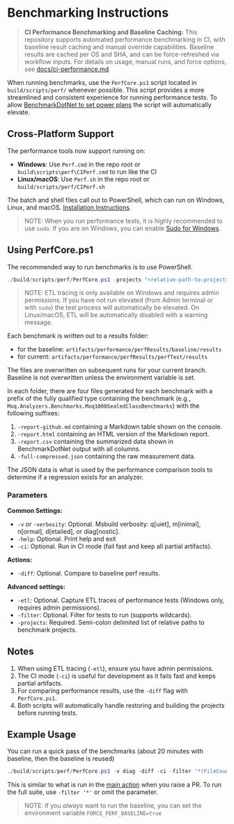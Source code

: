# Benchmarking Instructions

> **CI Performance Benchmarking and Baseline Caching:**
> This repository supports automated performance benchmarking in CI, with baseline result caching and manual override capabilities. Baseline results are cached per OS and SHA, and can be force-refreshed via workflow inputs. For details on usage, manual runs, and force options, see [docs/ci-performance.md](../../../docs/ci-performance.md).

When running benchmarks, use the `PerfCore.ps1` script located in `build/scripts/perf/` whenever possible. This script provides a more streamlined and consistent experience for running performance tests. To allow [BenchmarkDotNet to set power plans](https://mawosoft.github.io/BenchmarkDotNet/articles/configs/powerplans.html) the script will automatically elevate.

## Cross-Platform Support

The performance tools now support running on:

- **Windows**: Use `Perf.cmd` in the repo root or `build\scripts\perf\CIPerf.cmd` to run like the CI
- **Linux/macOS**: Use `Perf.sh` in the repo root or `build/scripts/perf/CIPerf.sh`

The batch and shell files call out to PowerShell, which can run on Windows, Linux, and macOS. [Installation Instructions](https://learn.microsoft.com/en-us/powershell/scripting/install/installing-powershell?view=powershell-7.5).

> NOTE: When you run performance tests, it is highly recommended to use `sudo`. If you are on Windows, you can enable [Sudo for Windows](https://learn.microsoft.com/en-us/windows/advanced-settings/sudo).

## Using PerfCore.ps1

The recommended way to run benchmarks is to use PowerShell.

```powershell
./build/scripts/perf/PerfCore.ps1 -projects "<relative-path-to-project>" [-filter "<test-filter>"] [-etl] [-ci] [-diff] [-v <verbosity>]
```

> NOTE: ETL tracing is only available on Windows and requires admin permissions. If you have not run elevated (from Admin terminal or with `sudo`) the test process will automatically be elevated. On Linux/macOS, ETL will be automatically disabled with a warning message.

Each benchmark is written out to a results folder:

- for the baseline: `artifacts/performance/perfResults/baseline/results`
- for current: `artifacts/performance/perfResults/perfTest/results`

The files are overwritten on subsequent runs for your current branch. Baseline is not overwritten unless the environment variable is set.

In each folder, there are four files generated for each benchmark with a prefix of the fully qualified type containing the benchmark (e.g., `Moq.Analyzers.Benchmarks.Moq1000SealedClassBenchmarks`) with the following suffixes:

1. `-report-github.md` containing a Markdown table shown on the console.
1. `-report.html` containing an HTML version of the Markdown report.
1. `-report.csv` containing the summarized data shown in BenchmarkDotNet output with all columns.
1. `-full-compressed.json` containing the raw measurement data.

The JSON data is what is used by the performance comparison tools to determine if a regression exists for an analyzer.

### Parameters

**Common Settings:**

- `-v` or `-verbosity`: Optional. Msbuild verbosity: q[uiet], m[inimal], n[ormal], d[etailed], or diag[nostic].
- `-help`: Optional. Print help and exit
- `-ci`: Optional. Run in CI mode (fail fast and keep all partial artifacts).

**Actions:**

- `-diff`: Optional. Compare to baseline perf results.

**Advanced settings:**

- `-etl`: Optional. Capture ETL traces of performance tests (Windows only, requires admin permissions).
- `-filter`: Optional. Filter for tests to run (supports wildcards).
- `-projects`: Required. Semi-colon delimited list of relative paths to benchmark projects.

## Notes

1. When using ETL tracing (`-etl`), ensure you have admin permissions.
2. The CI mode (`-ci`) is useful for development as it fails fast and keeps partial artifacts.
3. For comparing performance results, use the `-diff` flag with `PerfCore.ps1`.
4. Both scripts will automatically handle restoring and building the projects before running tests.

## Example Usage

You can run a quick pass of the benchmarks (about 20 minutes with baseline, then the baseline is reused)

```powershell
./build/scripts/perf/PerfCore.ps1 -v diag -diff -ci -filter '*(FileCount: 1)'
```

This is similar to what is run in the [main action](../../../.github/workflows/main.yml) when you raise a PR. To run the full suite, use `-filter '*'` or omit the parameter.

> NOTE: If you _always_ want to run the baseline, you can set the environment variable `FORCE_PERF_BASELINE=true`
